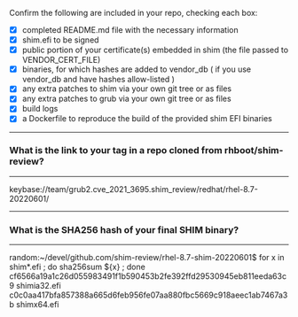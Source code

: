 Confirm the following are included in your repo, checking each box:

 - [x] completed README.md file with the necessary information
 - [x] shim.efi to be signed
 - [x] public portion of your certificate(s) embedded in shim (the file passed to VENDOR_CERT_FILE)
 - [x] binaries, for which hashes are added to vendor_db ( if you use vendor_db and have hashes allow-listed )
 - [x] any extra patches to shim via your own git tree or as files
 - [x] any extra patches to grub via your own git tree or as files
 - [x] build logs
 - [x] a Dockerfile to reproduce the build of the provided shim EFI binaries

-------------------------------------------------------------------------------
### What is the link to your tag in a repo cloned from rhboot/shim-review?
-------------------------------------------------------------------------------
keybase://team/grub2.cve_2021_3695.shim_review/redhat/rhel-8.7-20220601/

-------------------------------------------------------------------------------
### What is the SHA256 hash of your final SHIM binary?
-------------------------------------------------------------------------------
random:~/devel/github.com/shim-review/rhel-8.7-shim-20220601$ for x in shim*.efi ; do sha256sum ${x} ; done
cf6566a19a1c26d055983491f1b590453b2fe392ffd29530945eb811eeda63c9  shimia32.efi
c0c0aa417bfa857388a665d6feb956fe07aa880fbc5669c918aeec1ab7467a3b  shimx64.efi
